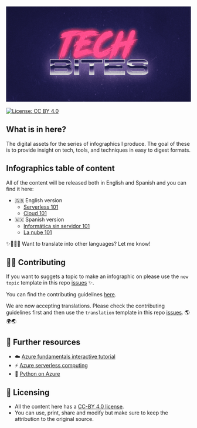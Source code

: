 ![banner](assets/banner.png)

[![License: CC BY 4.0](https://img.shields.io/badge/License-CC%20BY%204.0-lightgrey.svg?colorA=2D2A56&colorB=7A76C2&style=flat.svg)](https://creativecommons.org/licenses/by/4.0/)

## What is in here?

The digital assets for the series of infographics I produce. The goal of these is to provide insight on tech, tools, and techniques in easy to digest formats.

## Infographics table of content

All of the content will be released both in English and Spanish and you can find it here:

- 🇬🇧 English version
  - [Serverless 101](./EN/serverless)
  - [Cloud 101](./EN/cloud-computing)
- 🇲🇽 Spanish version
  - [Informática sin servidor 101](./ES/serverless)
  - [La nube 101](./ES/cloud-computing)


✨🙋🏻‍♀️ Want to translate into other languages? Let me know!

## 🙌🏼 Contributing

If you want to suggets a topic to make an infographic on please use the `new topic` template in this repo [issues][issues] ✨.

You can find the contributing guidelines [here](./CONTRIBUTING.md).

We are now accepting translations. Please check the contributing guidelines first and then use the `translation` template in this repo [issues][issues]. 🌎🌍🌏

## 📝 Further resources

- ☁️ [Azure fundamentals interactive tutorial](https://docs.microsoft.com/learn/paths/azure-fundamentals/?WT.mc_id=tech-bites-github-taallard)
- ⚡️ [Azure serverless computing](https://azure.microsoft.com/en-gb/overview/serverless-computing/?WT.mc_id=tech-bites-github-taallard)
- 🐍 [Python on Azure](https://azure.microsoft.com/en-gb/develop/python/)
  
## 📃 Licensing

- All the content here has a [CC-BY 4.0 license](https://creativecommons.org/licenses/by/4.0/).
- You can use, print, share and modify but make sure to keep the attribution to the original source.




[issues]: https://github.com/trallard/tech-bites/issues
[link_repo]: https://github.com/trallard/tech-bites